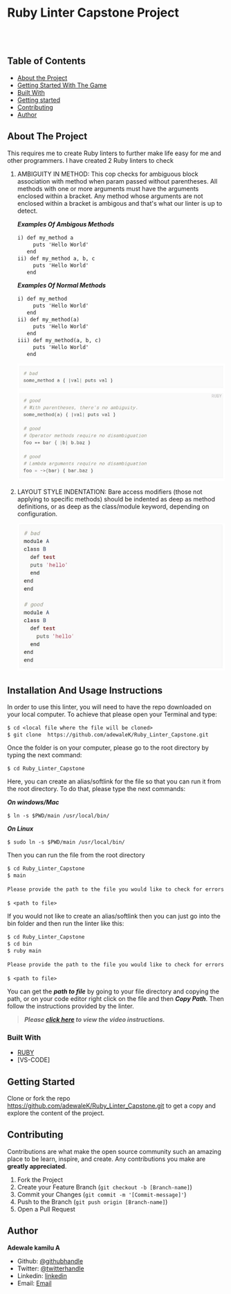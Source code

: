 # Ruby Linter Capstone Project


<br />
 
<br> 

## Table of Contents

* [About the Project](#About-The-Project)
* [Getting Started With The Game](#Installation-And-Usage-Instructions)
* [Built With](#Built-With)
* [Getting started](#Getting-Started)
* [Contributing](#contributing)
* [Author](#Author)


<!-- ABOUT THE PROJECT -->
## About The Project

This requires me to create Ruby linters to further make life easy for me and other programmers. I have created 2 Ruby linters to check

1. AMBIGUITY IN METHOD: This cop checks for ambiguous block association with method when param passed without parentheses. All methods with one or more arguments must have the arguments enclosed within a bracket. Any method whose arguments are not enclosed within a bracket is ambigous and that's what our linter is up to detect.

   *****Examples Of Ambigous Methods*****
   ```
   i) def my_method a
        puts 'Hello World'
      end
   ii) def my_method a, b, c
        puts 'Hello World'
      end
   ```

   *****Examples Of Normal Methods*****
   ```
   i) def my_method 
        puts 'Hello World'
      end
   ii) def my_method(a)
        puts 'Hello World'
      end
   iii) def my_method(a, b, c)
        puts 'Hello World'
      end
   ```
   ![screenshot](images/sample1a.jpg)

2. LAYOUT STYLE INDENTATION: Bare access modifiers (those not applying to specific methods) should be indented as deep as method definitions, or as deep as the class/module keyword, depending on configuration.

   ![screenshot](images/sample2a.jpg)

## Installation And Usage Instructions

In order to use this linter, you will need to have the repo downloaded on your local computer. To achieve that please open your Terminal and type:

```
$ cd <local file where the file will be cloned>
$ git clone  https://github.com/adewaleK/Ruby_Linter_Capstone.git
```

Once the folder is on your computer, please go to the root directory by typing the next command:

```
$ cd Ruby_Linter_Capstone
```

Here, you can create an alias/softlink for the file so that you can run it from the root directory. To do that, please type the next commands:

**_On windows/Mac_**

```
$ ln -s $PWD/main /usr/local/bin/

```

**_On Linux_**

```
$ sudo ln -s $PWD/main /usr/local/bin/
```

Then you can run the file from the root directory

```
$ cd Ruby_Linter_Capstone
$ main

Please provide the path to the file you would like to check for errors

$ <path to file>

```

If you would not like to create an alias/softlink then you can just go into the bin folder and then run the linter like this:

```
$ cd Ruby_Linter_Capstone
$ cd bin
$ ruby main

Please provide the path to the file you would like to check for errors

$ <path to file>

```

You can get the **_path to file_** by going to your file directory and copying the path, or on your code editor right click on the file and then **_Copy Path_**. Then follow the instructions provided by the linter.

> **_Please [click here](https://www.loom.com/share/e74fb588c8204a2c99ffc721366cb901) to view the video instructions._**

### Built With

* [RUBY](https://ruby-doc.org/)
* [VS-CODE]

<!-- GETTING STARTED -->
## Getting Started

Clone or fork the repo <https://github.com/adewaleK/Ruby_Linter_Capstone.git> to get a copy and explore the content of the project.


<!-- CONTRIBUTING -->
## Contributing

Contributions are what make the open source community such an amazing place to be learn, inspire, and create. Any contributions you make are **greatly appreciated**.

1. Fork the Project
2. Create your Feature Branch (`git checkout -b [Branch-name]`)
3. Commit your Changes (`git commit -m '[Commit-message]'`)
4. Push to the Branch (`git push origin [Branch-name]`)
5. Open a Pull Request

## Author

**Adewale kamilu A**  
* Github: [@githubhandle](https://github.com/adewaleK)
* Twitter: [@twitterhandle](https://twitter.com/twitterhandle)
* Linkedin: [linkedin](https://linkedin.com/linkedinhandle)
* Email: [Email](devkamilnaija@gmail.com)

